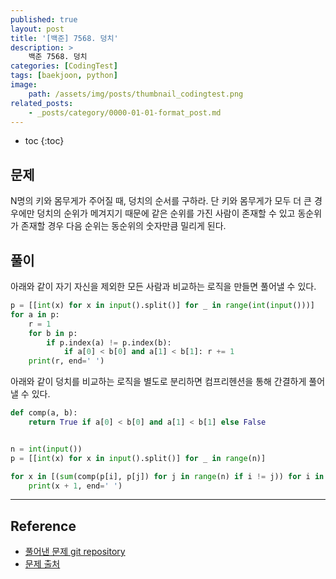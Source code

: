 ```yaml
---
published: true
layout: post
title: '[백준] 7568. 덩치'
description: >
    백준 7568. 덩치
categories: [CodingTest]
tags: [baekjoon, python]
image:
    path: /assets/img/posts/thumbnail_codingtest.png
related_posts:
    - _posts/category/0000-01-01-format_post.md
---
```

* toc
{:toc}

## 문제

N명의 키와 몸무게가 주어질 때, 덩치의 순서를 구하라. 단 키와 몸무게가 모두 더 큰 경우에만 덩치의 순위가 메겨지기 때문에 같은 순위를 가진 사람이 존재할 수 있고 동순위가 존재할 경우 다음 순위는 동순위의 숫자만큼 밀리게 된다.  

## 풀이

아래와 같이 자기 자신을 제외한 모든 사람과 비교하는 로직을 만들면 풀어낼 수 있다.  

```python
p = [[int(x) for x in input().split()] for _ in range(int(input()))]
for a in p:
    r = 1
    for b in p:
        if p.index(a) != p.index(b):
            if a[0] < b[0] and a[1] < b[1]: r += 1
    print(r, end=' ')
```

아래와 같이 덩치를 비교하는 로직을 별도로 분리하면 컴프리헨션을 통해 간결하게 풀어낼 수 있다.  

```python
def comp(a, b):
    return True if a[0] < b[0] and a[1] < b[1] else False


n = int(input())
p = [[int(x) for x in input().split()] for _ in range(n)]

for x in [(sum(comp(p[i], p[j]) for j in range(n) if i != j)) for i in range(n)]:
    print(x + 1, end=' ')
```

---
## Reference
- [풀어낸 문제 git repository](https://github.com/djccnt15/coding_test)
- [문제 출처](https://www.acmicpc.net/problem/7568)